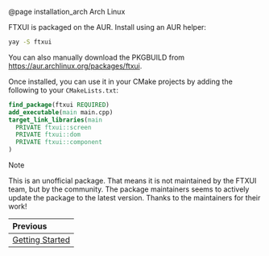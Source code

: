 @page installation_arch Arch Linux

FTXUI is packaged on the AUR. Install using an AUR helper:

```bash
yay -S ftxui
```

You can also manually download the PKGBUILD from <https://aur.archlinux.org/packages/ftxui>.

Once installed, you can use it in your CMake projects by adding the following to your `CMakeLists.txt`:

```cmake
find_package(ftxui REQUIRED)
add_executable(main main.cpp)
target_link_libraries(main
  PRIVATE ftxui::screen
  PRIVATE ftxui::dom
  PRIVATE ftxui::component
)
```

> [!note]
> This is an unofficial package. That means it is not maintained by the FTXUI
> team, but by the community. The package maintainers seems to actively update
> the package to the latest version. Thanks to the maintainers for their work!

<div class="section_buttons">

| Previous          |
|:------------------|
| [Getting Started](getting-started.html) |

</div>

